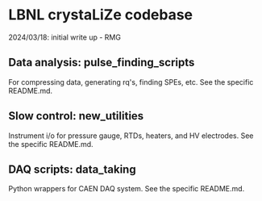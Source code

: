 # LBNL crystaLiZe codebase
2024/03/18: initial write up - RMG

## Data analysis: pulse_finding_scripts
For compressing data, generating rq's, finding SPEs, etc. See the specific README.md.

## Slow control: new_utilities
Instrument i/o for pressure gauge, RTDs, heaters, and HV electrodes. See the specific README.md.

## DAQ scripts: data_taking
Python wrappers for CAEN DAQ system. See the specific README.md.
